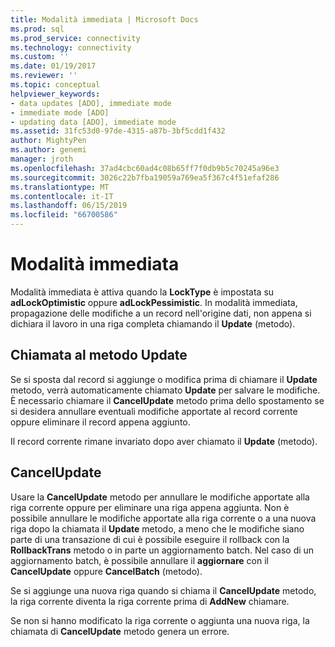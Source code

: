 ```yaml
---
title: Modalità immediata | Microsoft Docs
ms.prod: sql
ms.prod_service: connectivity
ms.technology: connectivity
ms.custom: ''
ms.date: 01/19/2017
ms.reviewer: ''
ms.topic: conceptual
helpviewer_keywords:
- data updates [ADO], immediate mode
- immediate mode [ADO]
- updating data [ADO], immediate mode
ms.assetid: 31fc53d0-97de-4315-a87b-3bf5cdd1f432
author: MightyPen
ms.author: genemi
manager: jroth
ms.openlocfilehash: 37ad4cbc60ad4c08b65ff7f0db9b5c70245a96e3
ms.sourcegitcommit: 3026c22b7fba19059a769ea5f367c4f51efaf286
ms.translationtype: MT
ms.contentlocale: it-IT
ms.lasthandoff: 06/15/2019
ms.locfileid: "66700586"
---
```

# <a name="immediate-mode"></a>Modalità immediata
Modalità immediata è attiva quando la **LockType** è impostata su **adLockOptimistic** oppure **adLockPessimistic**. In modalità immediata, propagazione delle modifiche a un record nell'origine dati, non appena si dichiara il lavoro in una riga completa chiamando il **Update** (metodo).  
  
## <a name="calling-update"></a>Chiamata al metodo Update  
 Se si sposta dal record si aggiunge o modifica prima di chiamare il **Update** metodo, verrà automaticamente chiamato **Update** per salvare le modifiche. È necessario chiamare il **CancelUpdate** metodo prima dello spostamento se si desidera annullare eventuali modifiche apportate al record corrente oppure eliminare il record appena aggiunto.  
  
 Il record corrente rimane invariato dopo aver chiamato il **Update** (metodo).  
  
## <a name="cancelupdate"></a>CancelUpdate  
 Usare la **CancelUpdate** metodo per annullare le modifiche apportate alla riga corrente oppure per eliminare una riga appena aggiunta. Non è possibile annullare le modifiche apportate alla riga corrente o a una nuova riga dopo la chiamata il **Update** metodo, a meno che le modifiche siano parte di una transazione di cui è possibile eseguire il rollback con la **RollbackTrans** metodo o in parte un aggiornamento batch. Nel caso di un aggiornamento batch, è possibile annullare il **aggiornare** con il **CancelUpdate** oppure **CancelBatch** (metodo).  
  
 Se si aggiunge una nuova riga quando si chiama il **CancelUpdate** metodo, la riga corrente diventa la riga corrente prima di **AddNew** chiamare.  
  
 Se non si hanno modificato la riga corrente o aggiunta una nuova riga, la chiamata di **CancelUpdate** metodo genera un errore.
